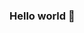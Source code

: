 ### Hello world 👋
<!--
**GAMIS65/GAMIS65** is a ✨ _special_ ✨ repository because its `README.md` (this file) appears on your GitHub profile.
